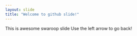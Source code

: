 ```yaml
---
layout: slide
title: "Welcome to github slide!"
---
```

This is awesome swaroop slide
Use the left arrow to go back!
